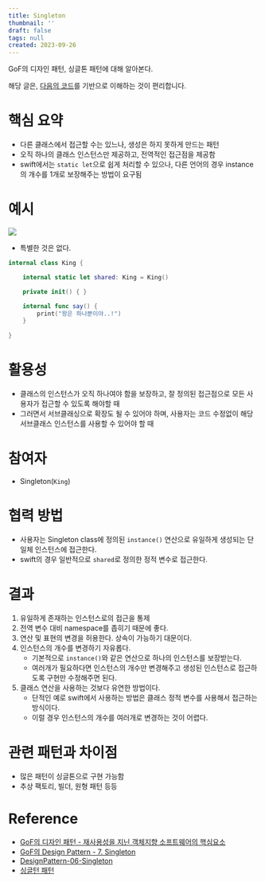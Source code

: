 ```yaml
---
title: Singleton
thumbnail: ''
draft: false
tags: null
created: 2023-09-26
---
```


GoF의 디자인 패턴, 싱글톤 패턴에 대해 알아본다.

해당 글은, [다음의 코드](https://github.com/wansook0316/DesignPattern-06-Singleton)를 기반으로 이해하는 것이 편리합니다.

# 핵심 요약

* 다른 클래스에서 접근할 수는 있느나, 생성은 하지 못하게 만드는 패턴
* 오직 하나의 클래스 인스턴스만 제공하고, 전역적인 접근점을 제공함
* swift에서는 `static let`으로 쉽게 처리할 수 있으나, 다른 언어의 경우 instance의 개수를 1개로 보장해주는 방법이 요구됨

# 예시

![](DesignPattern_08_Singleton_0.png)

* 특별한 것은 없다.

````swift
internal class King {

    internal static let shared: King = King()

    private init() { }

    internal func say() {
        print("왕은 하나뿐이야..!")
    }
    
}
````

# 활용성

* 클래스의 인스턴스가 오직 하나여야 함을 보장하고, 잘 정의된 접근점으로 모든 사용자가 접근할 수 있도록 해야할 때
* 그러면서 서브클래싱으로 확장도 될 수 있어야 하며, 사용자는 코드 수정없이 해당 서브클래스 인스턴스를 사용할 수 있어야 할 때

# 참여자

* Singleton(`King`)

# 협력 방법

* 사용자는 Singleton class에 정의된 `instance()` 연산으로 유일하게 생성되는 단일체 인스턴스에 접근한다.
* swift의 경우 일반적으로 `shared`로 정의한 정적 변수로 접근한다.

# 결과

1. 유일하게 존재하는 인스턴스로의 접근을 통제
1. 전역 변수 대비 namespace를 좁히기 때문에 좋다.
1. 연산 및 표현의 변경을 허용한다. 상속이 가능하기 대문이다.
1. 인스턴스의 개수를 변경하기 자유롭다.
   * 기본적으로 `instance()`와 같은 연산으로 하나의 인스턴스를 보장받는다.
   * 여러개가 필요하다면 인스턴스의 개수만 변경해주고 생성된 인스턴스로 접근하도록 구현만 수정해주면 된다.
1. 클래스 연산을 사용하는 것보다 유연한 방법이다.
   * 단적인 예로 swift에서 사용하는 방법은 클래스 정적 변수를 사용해서 접근하는 방식이다.
   * 이럴 경우 인스턴스의 개수를 여러개로 변경하는 것이 어렵다.

# 관련 패턴과 차이점

* 많은 패턴이 싱글톤으로 구현 가능함
* 추상 팩토리, 빌더, 원형 패턴 등등

# Reference

* [GoF의 디자인 패턴 - 재사용성을 지닌 객체지향 소프트웨어의 핵심요소](http://www.yes24.com/Product/Goods/17525598)
* [GoF의 Design Pattern - 7. Singleton](https://www.youtube.com/watch?v=kAnoWt7Uato&list=PLe6NQuuFBu7FhPfxkjDd2cWnTy2y_w_jZ&index=4)
* [DesignPattern-06-Singleton](https://github.com/wansook0316/DesignPattern-06-Singleton)
* [싱글턴 패턴](https://ko.wikipedia.org/wiki/%EC%8B%B1%EA%B8%80%ED%84%B4_%ED%8C%A8%ED%84%B4)
